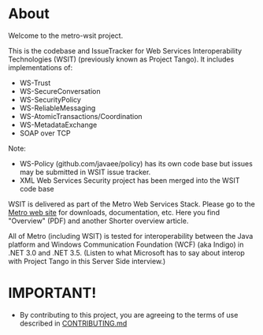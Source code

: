 # About

Welcome to the metro-wsit project.



This is the codebase and IssueTracker for Web Services Interoperability Technologies (WSIT) (previously known as Project Tango). It includes implementations of:

* WS-Trust
* WS-SecureConversation
* WS-SecurityPolicy
* WS-ReliableMessaging
* WS-AtomicTransactions/Coordination
* WS-MetadataExchange
* SOAP over TCP

Note:
* WS-Policy (github.com/javaee/policy) has its own code base but issues may be submitted in WSIT issue tracker.
* XML Web Services Security project has been merged into the WSIT code base

WSIT is delivered as part of the Metro Web Services Stack. Please go to the [Metro web site](https://javaee.github.io/metro) for downloads, documentation, etc. Here you find "Overview" (PDF) and another Shorter overview article.

All of Metro (including WSIT) is tested for interoperability between the Java platform and Windows Communication Foundation (WCF) (aka Indigo) in .NET 3.0 and .NET 3.5. (Listen to what Microsoft has to say about interop with Project Tango in this Server Side interview.)


# IMPORTANT!

* By contributing to this project, you are agreeing to the terms of use described in [CONTRIBUTING.md](./CONTRIBUTING.md)

